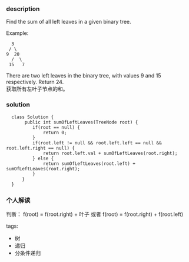 ### description    
  Find the sum of all left leaves in a given binary tree.  
    
  Example:  
    
      3  
     / \  
    9  20  
      /  \  
     15   7  
    
  There are two left leaves in the binary tree, with values 9 and 15 respectively. Return 24.  
  获取所有左叶子节点的和。  
### solution    
```    
  class Solution {  
       public int sumOfLeftLeaves(TreeNode root) {  
          if(root == null) {  
              return 0;  
          }  
          if(root.left != null && root.left.left == null && root.left.right == null) {  
              return root.left.val + sumOfLeftLeaves(root.right);  
          } else {  
              return sumOfLeftLeaves(root.left) + sumOfLeftLeaves(root.right);  
          }  
      }  
  }  
```    
    
### 个人解读    
  判断： f(root) = f(root.right) + 叶子 或者 f(root) = f(root.right) + f(root.left)   
    
tags:    
  -  树  
  -  递归  
  -  分条件递归  
